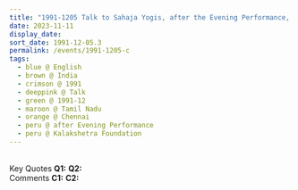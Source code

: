 ```yaml
---
title: "1991-1205 Talk to Sahaja Yogis, after the Evening Performance, The Crowning of Rāma, Karnataka Dance Academy, Kalākṣhetra Foundation, Kalākṣhetra Road, Thiruvanmiyur, Radhakrishnan Nagar, Thiruvanmiyur, Chennai, Tamil Nadu, India"
date: 2023-11-11
display_date: 
sort_date: 1991-12-05.3
permalink: /events/1991-1205-c 
tags:
  - blue @ English
  - brown @ India
  - crimson @ 1991
  - deeppink @ Talk
  - green @ 1991-12
  - maroon @ Tamil Nadu
  - orange @ Chennai
  - peru @ after Evening Performance
  - peru @ Kalakshetra Foundation
---
```


<br>

<wave-list>
  <list-title color="DarkSeaGreen" width="55">Key Quotes</list-title>
  <list-item color="BlanchedAlmond" width="280"><b>Q1:</b> <i></i></list-item>
  <list-item color="Lavender" width="280"><b>Q2:</b> <i></i></list-item>
</wave-list>

<br>

<wave-list>
  <list-title color="DarkSeaGreen" width="55">Comments</list-title>
  <list-item color="BlanchedAlmond" width="280"><b>C1:</b> <i></i></list-item>
  <list-item color="Lavender" width="280"><b>C2:</b> <i></i></list-item>
</wave-list>